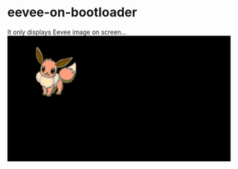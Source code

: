 # eevee-on-bootloader
It only displays Eevee image on screen...
![](Screenshot_2021-07-17-14-23-36.png)
